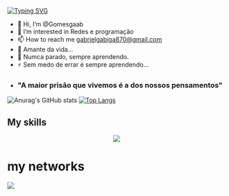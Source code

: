 [![Typing SVG](https://readme-typing-svg.demolab.com?font=Oswald&size=30&pause=1000&center=true&vCenter=true&width=435&lines=Gabriel+Gomes+Da+Silva;Futuro+Administrador+de+redes)](https://git.io/typing-svg)


- 👋 Hi, I’m @Gomesgaab
- 👀 I’m interested in Redes e programação
- 📫 How to reach me gabrielgabiga870@gmail.com
- 🔭 Amante da vida...
- 🌱 Numca parado, sempre aprendendo.
- ⚡ Sem medo de errar é sempre aprendendo...
- ### "A maior prisão que vivemos é a dos nossos pensamentos"

![Anurag's GitHub stats](https://github-readme-stats.vercel.app/api?username=Gomesgaab&show_icons=true&theme=tokyonight)
[![Top Langs](https://github-readme-stats.vercel.app/api/top-langs/?username=Gomesgaab&show=compact&theme=tokyonight)](https://github.com/Gomesgaab/github-readme-stats)


## My skills

<p align="center">
  <a href="https://skillicons.dev">
    <img src="https://skillicons.dev/icons?i=cs,linux,mysql,html,css,php,flutter" />
  </a>
</p>

# my networks

<a href="https://www.linkedin.com/in/gabriel-gomes-7471aa27a/" target="_blank"><img src="https://img.shields.io/badge/linkedin-%230077B5.svg?style=for-the-badge&logo=linkedin&logoColor=White" target="_blank"></a>
